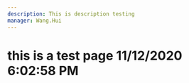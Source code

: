 ```yaml
---
description: This is description testing
manager: Wang.Hui
---
```

# this is a test page 11/12/2020 6:02:58 PM